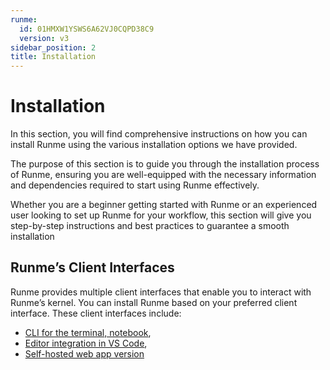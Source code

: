 ```yaml
---
runme:
  id: 01HMXW1YSWS6A62VJ0CQPD38C9
  version: v3
sidebar_position: 2
title: Installation
---
```


# Installation

In this section, you will find comprehensive instructions on how you can install Runme using the various installation options we have provided.

The purpose of this section is to guide you through the installation process of Runme, ensuring you are well-equipped with the necessary information and dependencies required to start using Runme effectively.

Whether you are a beginner getting started with Runme or an experienced user looking to set up Runme for your workflow, this section will give you step-by-step instructions and best practices to guarantee a smooth installation

## Runme’s Client Interfaces

Runme provides multiple client interfaces that enable you to interact with Runme’s kernel. You can install Runme based on your preferred client interface. These client interfaces include:

- [CLI for the terminal, notebook](../installation/runmecli.md),
- [Editor integration in VS Code](../installation/installrunme.md),
- [Self-hosted web app version](../how-runme-works/web.md)
